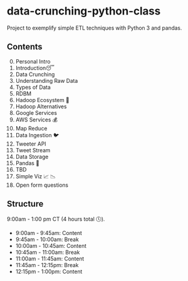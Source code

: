 # data-crunching-python-class
Project to exemplify simple ETL techniques with Python 3 and pandas.


## Contents 
0. Personal Intro
1. Introduction:sleeping:
  1. Data Crunching
  2. Understanding Raw Data
  3. Types of Data
  4. RDBM
  5. Hadoop Ecosystem :elephant:
  6. Hadoop Alternatives
  7. Google Services
  8. AWS Services :moneybag:
  9. Map Reduce
2. Data Ingestion :bird:
  1. Tweeter API
  2. Tweet Stream
  3. Data Storage
3. Pandas :snake:
4. TBD
5. Simple Viz :chart_with_upwards_trend: :chart_with_downwards_trend:
6. Open form questions

## Structure

9:00am - 1:00 pm CT (4 hours total :clock5:).

- 9:00am - 9:45am: Content
- 9:45am - 10:00am: Break
- 10:00am - 10:45am: Content
- 10:45am - 11:00am: Break
- 11:00am - 11:45am: Content
- 11:45am - 12:15pm: Break
- 12:15pm - 1:00pm: Content
